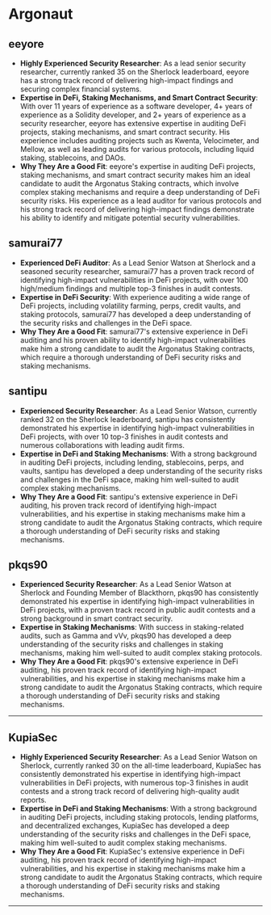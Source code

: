 # Argonaut


## eeyore

- **Highly Experienced Security Researcher**: As a lead senior security researcher, currently ranked 35 on the Sherlock leaderboard, eeyore has a strong track record of delivering high-impact findings and securing complex financial systems.
- **Expertise in DeFi, Staking Mechanisms, and Smart Contract Security**: With over 11 years of experience as a software developer, 4+ years of experience as a Solidity developer, and 2+ years of experience as a security researcher, eeyore has extensive expertise in auditing DeFi projects, staking mechanisms, and smart contract security. His experience includes auditing projects such as Kwenta, Velocimeter, and Mellow, as well as leading audits for various protocols, including liquid staking, stablecoins, and DAOs.
- **Why They Are a Good Fit**: eeyore's expertise in auditing DeFi projects, staking mechanisms, and smart contract security makes him an ideal candidate to audit the Argonatus Staking contracts, which involve complex staking mechanisms and require a deep understanding of DeFi security risks. His experience as a lead auditor for various protocols and his strong track record of delivering high-impact findings demonstrate his ability to identify and mitigate potential security vulnerabilities.


## samurai77

- **Experienced DeFi Auditor**: As a Lead Senior Watson at Sherlock and a seasoned security researcher, samurai77 has a proven track record of identifying high-impact vulnerabilities in DeFi projects, with over 100 high/medium findings and multiple top-3 finishes in audit contests.
- **Expertise in DeFi Security**: With experience auditing a wide range of DeFi projects, including volatility farming, perps, credit vaults, and staking protocols, samurai77 has developed a deep understanding of the security risks and challenges in the DeFi space.
- **Why They Are a Good Fit**: samurai77's extensive experience in DeFi auditing and his proven ability to identify high-impact vulnerabilities make him a strong candidate to audit the Argonatus Staking contracts, which require a thorough understanding of DeFi security risks and staking mechanisms.

## santipu

- **Experienced Security Researcher**: As a Lead Senior Watson, currently ranked 32 on the Sherlock leaderboard, santipu has consistently demonstrated his expertise in identifying high-impact vulnerabilities in DeFi projects, with over 10 top-3 finishes in audit contests and numerous collaborations with leading audit firms.
- **Expertise in DeFi and Staking Mechanisms**: With a strong background in auditing DeFi projects, including lending, stablecoins, perps, and vaults, santipu has developed a deep understanding of the security risks and challenges in the DeFi space, making him well-suited to audit complex staking mechanisms.
- **Why They Are a Good Fit**: santipu's extensive experience in DeFi auditing, his proven track record of identifying high-impact vulnerabilities, and his expertise in staking mechanisms make him a strong candidate to audit the Argonatus Staking contracts, which require a thorough understanding of DeFi security risks and staking mechanisms.


## pkqs90

- **Experienced Security Researcher**: As a Lead Senior Watson at Sherlock and Founding Member of Blackthorn, pkqs90 has consistently demonstrated his expertise in identifying high-impact vulnerabilities in DeFi projects, with a proven track record in public audit contests and a strong background in smart contract security.
- **Expertise in Staking Mechanisms**: With success in staking-related audits, such as Gamma and vVv, pkqs90 has developed a deep understanding of the security risks and challenges in staking mechanisms, making him well-suited to audit complex staking protocols.
- **Why They Are a Good Fit**: pkqs90's extensive experience in DeFi auditing, his proven track record of identifying high-impact vulnerabilities, and his expertise in staking mechanisms make him a strong candidate to audit the Argonatus Staking contracts, which require a thorough understanding of DeFi security risks and staking mechanisms.


---

## KupiaSec

- **Highly Experienced Security Researcher**: As a Lead Senior Watson on Sherlock, currently ranked 30 on the all-time leaderboard, KupiaSec has consistently demonstrated his expertise in identifying high-impact vulnerabilities in DeFi projects, with numerous top-3 finishes in audit contests and a strong track record of delivering high-quality audit reports.
- **Expertise in DeFi and Staking Mechanisms**: With a strong background in auditing DeFi projects, including staking protocols, lending platforms, and decentralized exchanges, KupiaSec has developed a deep understanding of the security risks and challenges in the DeFi space, making him well-suited to audit complex staking mechanisms.
- **Why They Are a Good Fit**: KupiaSec's extensive experience in DeFi auditing, his proven track record of identifying high-impact vulnerabilities, and his expertise in staking mechanisms make him a strong candidate to audit the Argonatus Staking contracts, which require a thorough understanding of DeFi security risks and staking mechanisms.

---